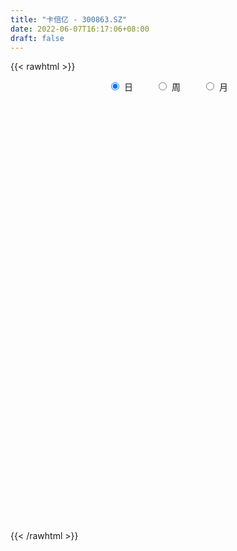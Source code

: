 ```yaml
---
title: "卡倍亿 - 300863.SZ"
date: 2022-06-07T16:17:06+08:00
draft: false
---
```

{{< rawhtml >}}
    <div style="text-align: center">
        <label style="padding: 1rem;"><input style="margin-right: .5rem" type="radio" name="period" value="D" checked onclick="period_change(this)">日</label>
        <label style="padding: 1rem;"><input style="margin-right: .5rem" type="radio" name="period" value="W" onclick="period_change(this)">周</label>
        <label style="padding: 1rem;"><input style="margin-right: .5rem" type="radio" name="period" value="M" onclick="period_change(this)">月</label>
    </div>
    <div id="chart" style="height: 700px;"></div> 
    <script type="text/javascript">
        const D_v = [101778.73,109438.07,69167.83,68357.36,63591.83,43270.62,42463.0,46045.58,45686.91,32364.09,30481.62,24825.67,30427.49,28360.6,38336.94,71417.33,88001.9,84897.68,99010.86,77544.4,91789.52,76906.75,60133.83,60596.16,45341.84,49498.45,44699.15,42766.28,60034.73,61262.8,76742.57,77886.88,71961.01,45978.32,38575.65,68605.45,74339.07,70486.79,55077.91,39503.21,41950.79,44294.73,36028.82,35200.41,54885.48,39533.45,43255.19,40415.69,39625.27,36173.58,23308.97,22719.07,27497.28,21650.72,21916.07,48955.58,28921.95,30529.77,26260.5,27238.93,49284.24,37594.83,29503.03,18331.61,18158.51,17305.67,19056.48,19789.42,17450.17,14154.18,14385.45,16938.87,17629.4,25881.17,17213.01,13416.78,16876.09,11641.77,23995.31,22083.13,18344.39,13007.52,20822.65,10718.23,13021.0,15005.93,16929.57,14459.1,47466.81,68128.47,39549.39,32438.72,25319.2,25623.21,15748.36,21621.37,19713.08,39145.32,26374.41,22894.55,29921.77,24884.53,17358.58,14374.56,13311.82,15453.05,10292.75,11772.05,12473.32,12649.48,15370.02,17944.87,19830.79,13723.0,10636.0,25698.63,19084.98,14522.8,13077.28,12689.34,13378.11,16965.55,12593.13,11358.65,16108.23,11154.16,12452.55,10040.69,14863.09,14122.72,25348.49,45801.56,25705.39,19587.62,14942.36,18174.88,16083.11,16381.35,24754.8,16807.46,12521.97,13305.19,13006.17,9141.99,15464.32,13799.11,22081.51,18943.03,14810.94,18156.2,25496.37,15557.87,11725.88,6801.57,27267.43,16172.7,10963.8,25578.18,17807.65,11868.2,9537.84,9372.23,9652.54,12060.98,7118.77,7471.71,6862.69,6231.21,8025.83,6503.32,8260.68,14825.33,10784.52,6560.0,11854.22,7277.0,10245.94,7678.0,4388.21,4621.0,14561.32,11023.94,7916.31,17731.33,12044.12,9330.02,9157.67,7608.63,7487.21,7299.94,6816.62,5336.41,7532.41,16898.01,23385.83,18480.82,8219.41,8622.95,6856.16,9593.88,8464.0,7844.26,12169.65,11331.61,7698.64,5388.57,5929.73,6354.86,4014.2,26307.98,14081.44,10973.52,8201.43,8719.12,7511.61,6567.0,7219.8,5677.05,4989.24,7212.36,5423.24,4781.21,6851.82,7308.21,6575.66,10797.0,7980.24,8837.69,12636.18,12960.69,27051.06,18377.42,11149.47,11090.05,8829.4,9943.65,9308.21,7748.0,7516.0,8758.31,7869.07,4940.74,5896.83,6013.0,13359.81,10086.75,22434.42,10976.31,8246.26,10239.48,10133.27,8166.75,10656.79,8438.36,22295.63,11346.51,9640.06,8083.17,6353.27,7118.98,4450.04,9803.15,8893.19,5366.52,6239.04,17064.97,10574.23,6811.73,12965.0,7092.0,14953.8,6644.08,13688.18,40088.39,23732.06,14882.21,13612.61,19037.76,15001.75,10446.92,12848.21,8957.75,23632.75,14574.23,31916.01,23800.73,30850.75,28054.01,15612.85,17634.02,23805.17,24873.88,22361.04,63621.49,94055.77,77159.17,63941.44,47521.9,35147.06,53366.17,32149.89,36986.12,34231.67,30165.91,27763.75,25521.72,28575.67,25907.91,18274.98,24630.83,30654.72,18160.96,21781.3,11688.45,13743.26,21864.27,17422.89,11836.36,13507.23,11676.0,10170.0,10800.44,9838.2,10817.13,66366.17,70260.25,37251.92,30200.87,22950.89,22840.5,17761.78,17697.88,17727.84,17105.56,27349.23,20708.23,14774.89,10438.39,8623.44,11165.44,13110.45,15462.3,8062.34,14072.62,6704.83,6339.09,7407.72,6126.14,9376.02,7950.24,4872.02,4714.68,4030.0,6592.0,7787.03,4653.0,5509.76,13825.69,10501.09,7984.02,6343.57,16190.02,12991.59,13309.62,27433.02,18086.44,28463.78,21325.9,14668.0,21238.84,16436.63,13017.78,10966.0,9477.2,11689.18,11030.53,11745.78,11728.9,11815.18,7697.12,8801.58,7854.68,6799.0,7085.78,6261.93,5563.01,7887.47,6958.69,18599.01,11561.08,8470.59,14785.49,12366.22,10775.19,5297.51,5264.0,9606.26,15071.21,36217.33,27814.98,17634.14,13370.39,15824.66,12596.59,12984.03,17270.19,11201.37,19005.64,14519.12,11442.7,8074.32,10669.13,29035.61,19784.86,28991.58,19679.15,22654.57,15551.2,15290.39,11108.21,16163.39,22373.41,13077.79,10416.37,13520.01,9430.2,9830.41,16053.31,23407.46,18462.91,15712.21]
const D_histogram = [0.0,-0.1818803419,-2.318522999,-3.9548769554,-6.1745917993,-7.4629247876,-7.9419025762,-8.1320346176,-8.228770301,-7.7530212221,-7.1299351585,-6.2024465275,-5.6081296022,-5.0687035687,-3.506355804,-1.2197782199,1.5919086386,4.8076167942,7.1340188581,8.1062090895,9.6905136495,8.8085433874,7.9423707243,6.2346343923,4.3625522878,3.2019009494,2.1124895894,1.1385311429,1.8004292532,3.7079489414,4.6667849424,5.7250670356,5.5958895738,4.7470854782,3.7215020878,4.6074688052,4.804960483,4.6957674771,4.5010528385,3.8385067124,2.342015048,1.5165712931,0.3512684159,-0.7268106683,-0.5771537464,-0.9140553517,-0.9930898405,-0.8141087395,-1.3718300187,-1.682471492,-2.3459011772,-2.645962143,-3.5229490069,-3.7962229935,-3.9961464025,-3.2019597405,-2.9588022841,-2.6624182767,-2.3868140126,-1.9124325713,-1.1616627922,-0.6170679402,-0.7049214497,-0.821123101,-0.899904759,-0.8577921012,-1.0024483601,-0.9256388863,-0.8995596745,-0.9148048714,-0.7501270324,-0.9110073207,-1.2647929789,-1.1794381554,-1.1652402328,-1.2077704237,-1.4665838427,-1.4904994732,-1.2348995462,-0.7936292386,-0.7806124538,-0.6845608938,-1.1047259989,-1.3427168806,-1.3361164948,-1.6093864084,-1.5735731035,-1.3384942665,0.3172790486,1.9629575859,2.4994175982,2.4236084543,2.1679838891,1.4098912676,0.9943343122,0.3062777188,-0.0162367128,0.4440138999,0.5567103454,0.5158657662,0.6056645552,0.4783371665,0.1681732967,-0.1041431351,-0.2999342872,-0.2613149943,-0.5105226105,-0.8442204883,-0.7806888508,-0.9132652981,-1.2848097218,-1.2597863099,-1.7447106981,-2.1746098406,-2.2164195638,-1.4276363902,-0.9381155071,-0.3999518769,-0.0902578904,0.0972210402,0.0697748953,0.1482138575,-0.0005241731,0.1654222998,0.3357358319,0.5016459321,0.431593589,0.4964926723,0.5450782986,0.1176097975,0.9506296853,1.350428422,1.3002177775,0.8463650754,0.6674540969,0.6272473291,0.6133907977,0.5585807038,0.8632459872,0.7658262135,0.6220507428,0.4157726359,0.4175866062,0.3388216895,0.3667088012,0.3966043355,0.5739827521,0.7017295022,0.7939010658,0.9554127472,0.978709844,0.7306826015,0.3788143349,0.2053571776,0.4491016441,0.3221457623,0.289127758,0.5260201871,0.5476894211,0.4320766938,0.3286679021,0.2146057008,0.1874247242,-0.0593572222,-0.1594837263,-0.3586355524,-0.5205288852,-0.5453734174,-0.6751405301,-0.6798111767,-0.5353564349,-0.3018706293,-0.3202475254,-0.2637738843,-0.1008414903,-0.0281893163,0.1149588778,0.1037117173,0.1115557261,0.0949623641,0.2455858864,0.3451432351,0.4149839797,0.5062642976,0.5814310453,0.5780530681,0.4936718795,0.4084045653,0.3318644513,0.1938509202,0.0974904275,0.0614225534,0.0731919641,0.2507308675,0.3053124713,-0.0028043789,-0.1634399367,-0.2872996239,-0.3350124467,-0.2711063631,-0.291219731,-0.3527040892,-0.5299039528,-0.4334542737,-0.468221151,-0.5083138258,-0.4891339058,-0.4818332807,-0.4557358173,-0.0518728275,0.1018443931,0.0764449711,0.1250071787,0.2311363611,0.2262200974,0.2688693182,0.1514973578,0.0857772105,-0.0489798947,-0.2166413192,-0.2367376924,-0.2195478128,-0.3325507535,-0.3322121721,-0.4381451729,-0.3316339135,-0.2403840866,-0.1310265809,0.1195398494,0.3028923459,0.7426919498,0.9917334266,0.9552861915,0.9508699637,0.8414263404,0.7363433856,0.6391003132,0.4234149797,0.3033780245,0.0261690486,-0.2099975758,-0.3437631139,-0.5433960726,-0.5345699693,-0.3439140958,-0.3816296964,-0.6776998652,-0.9316508147,-1.0339999227,-1.1159307154,-1.0257011078,-0.9129198644,-0.7075103563,-0.5157399036,-0.1722787859,0.018903371,0.1460563377,0.1858734597,0.1875845428,0.1770196141,0.1397653875,0.1671892803,0.1554759514,0.0894975392,0.1050806267,0.3104891747,0.3955720609,0.3386104218,0.360120037,0.4097202591,0.5646524276,0.6185662325,0.7395828666,1.1492611816,1.1771505505,1.1485827884,1.1983803019,1.0743355994,0.8153896618,0.5282785443,0.4549790567,0.3423612954,0.4048667751,0.4153070659,0.6181727456,0.7126233793,0.9948366895,0.8869166511,0.6485090306,0.5754593158,0.5875107023,0.6260421122,0.6253934468,1.552870149,2.4381124168,3.1881224245,3.1794606964,2.8550497527,2.4951182796,2.103130191,1.7553062657,1.6395730273,1.1470585476,0.5570989012,0.0129388038,-0.6105885427,-0.8483706494,-1.152255776,-1.2850109122,-1.28019539,-1.6983055215,-1.9938622997,-2.2570228605,-2.3099072378,-2.1916868893,-1.6936456442,-1.2618620774,-1.0547395284,-1.0230491365,-0.9315289398,-0.9966360689,-1.1708222057,-1.1775772854,-1.1586765594,0.0183764321,0.5028283473,0.5591765168,0.2957441406,-0.1320106279,-0.4071005247,-0.6190177539,-0.8254065557,-0.8171568011,-0.7629286638,-1.2744903003,-1.3189790703,-1.2702319223,-1.10909976,-1.0142720104,-0.8085849554,-0.503424187,-0.5751523129,-0.5946856734,-0.8733244164,-1.0520702014,-0.9968928258,-0.9954666016,-0.8430179344,-1.0072236937,-0.8969588231,-0.6388186476,-0.4672715126,-0.2838985058,-0.2718339113,-0.4245908898,-0.4872462869,-0.4009643501,-0.2472767228,-0.0301155317,0.1108533818,0.2710906378,0.468848684,0.6710305102,0.5792301758,0.9014402878,0.8917543312,1.148597386,1.2979521001,1.1636546109,1.1488803849,0.9065957867,0.3881188183,-0.0199901736,-0.1804918937,-0.17122944,-0.2834864377,-0.5330253765,-0.5862796722,-0.4377119616,-0.381311302,-0.2596840734,-0.1386960146,-0.122414055,-0.210624969,-0.2405249183,-0.3083422716,-0.3395081027,-0.2170203936,0.0641329034,0.2517987426,0.4247018151,0.5534311364,0.4026801451,0.0020545253,-0.1640484464,-0.3699961017,-0.3123095595,-0.0808454142,0.7874871323,1.0357391649,1.1097058934,0.9225229939,0.537246729,-0.0770245627,-0.4348590868,-0.5605222962,-0.8461447361,-0.5712049596,-0.244567862,-0.1605548603,-0.0616207658,0.0920356924,0.5212534401,0.7344622831,1.1012877311,1.0710449019,1.1554704806,1.0558198276,1.0331496452,0.9650273693,0.9789163966,0.7247136731,0.5234721291,0.2882007452,0.1626155951,0.113268752,0.003630725,0.047651885,0.2104562652,0.3838143287,0.3081267242]
const D_fast = [0.0,-0.2273504274,-2.9436238342,-5.5686970295,-9.3320598232,-12.4861240084,-14.950577441,-17.1737181368,-19.3276463955,-20.7901526222,-21.9495503482,-22.572673349,-23.3803888242,-24.1081386829,-23.4223798693,-21.4407468401,-18.231082822,-13.8134704679,-9.7035636894,-6.7048211856,-2.6978882132,-1.3777226285,-0.2583026105,-0.4073803444,-1.188824377,-1.5490004781,-2.1102894407,-2.7996151015,-1.6876096779,1.1468972457,3.2724294822,5.7619783344,7.0317732661,7.36974054,7.2745326715,9.3123665902,10.7110983888,11.7758472522,12.7063958232,13.0034763751,12.0924884728,11.6461875411,10.5687017679,9.3089200167,9.314288502,8.7488730588,8.4215661098,8.3970200259,7.496341242,6.7650818957,5.5151769162,4.5536254147,2.7959012991,1.5735715641,0.3746115545,0.3683082813,-0.1282348333,-0.4974553951,-0.8185546342,-0.8222813356,-0.3619272546,0.0284006124,-0.2356832595,-0.5571656861,-0.8609235339,-1.0332589014,-1.4285272503,-1.583127498,-1.7819382049,-2.0258846197,-2.0487385387,-2.4373706572,-3.1073545602,-3.3168592755,-3.5939714112,-3.9384442079,-4.5639035876,-4.9604440864,-5.013569046,-4.770706048,-4.9528423766,-5.0279310401,-5.7242776449,-6.2979477467,-6.6253764847,-7.3009930003,-7.6585729713,-7.758117701,-6.0230246237,-3.8866066899,-2.7252922781,-2.1951993084,-1.9088279013,-2.314447706,-2.4814210833,-3.092908247,-3.4194818567,-2.8482277691,-2.5963537373,-2.5082318749,-2.2670169471,-2.2747600442,-2.5428805898,-2.8412328054,-3.1120075293,-3.138716985,-3.5155552539,-4.0603082537,-4.1919488289,-4.5528416007,-5.2455884549,-5.5355116204,-6.4566136832,-7.4301652858,-8.0260799,-7.594205824,-7.3392138177,-6.9010381567,-6.6139086428,-6.4021244521,-6.4121268731,-6.2966344466,-6.4455035204,-6.2382014726,-5.9839539825,-5.6926323993,-5.6547863452,-5.4657640937,-5.2809088928,-5.6789749446,-4.6082976354,-3.8708917933,-3.5960479934,-3.8383094266,-3.8503568809,-3.7337518164,-3.5942606484,-3.5094255663,-2.9889487862,-2.8949120065,-2.8831747915,-2.9855097394,-2.8792991175,-2.8733586119,-2.7537942999,-2.6247476817,-2.303873577,-2.0006944514,-1.7100476213,-1.3096827531,-1.0417081953,-1.1070647875,-1.3642294703,-1.4863473333,-1.1303274557,-1.1767468969,-1.1374829617,-0.7690854858,-0.6104938966,-0.6180874504,-0.6393292666,-0.6997400427,-0.6800648383,-0.9416860902,-1.0816835259,-1.3704942401,-1.6625197941,-1.8237076807,-2.1222599259,-2.2968833668,-2.2862677336,-2.1282495853,-2.2266883628,-2.2361581928,-2.0984361714,-2.0328313265,-1.8609434129,-1.846262644,-1.8105297038,-1.8033824748,-1.5913624808,-1.4055193234,-1.2319325838,-1.0140861915,-0.7935616825,-0.6524263927,-0.6133896114,-0.5965557842,-0.5901297854,-0.6796805865,-0.7516684724,-0.7723807081,-0.7423133063,-0.5020916861,-0.3711819644,-0.6799999093,-0.8814954513,-1.0771800445,-1.2086459789,-1.2125164861,-1.3054347868,-1.4550951673,-1.764771019,-1.7766849084,-1.9285070734,-2.0956782047,-2.1987817611,-2.3119394562,-2.3997759471,-2.0088811642,-1.8297028453,-1.8359910245,-1.7561770222,-1.5922637495,-1.5406249889,-1.4307584386,-1.5102560595,-1.5545319042,-1.7015339831,-1.9233557374,-2.0026365336,-2.0403336072,-2.2364742363,-2.319188698,-2.534657992,-2.511055211,-2.4799014058,-2.4033005452,-2.1228491526,-1.8637735697,-1.2383009783,-0.7413261448,-0.5389518321,-0.305650569,-0.2047376071,-0.1257347155,-0.0632027097,-0.1730342982,-0.2172267473,-0.487893461,-0.7765594793,-0.9962657959,-1.3317477728,-1.4565641618,-1.3518868123,-1.4850098369,-1.950504972,-2.4373686252,-2.7982177139,-3.1591311855,-3.3253268549,-3.4407755775,-3.4122436585,-3.3494081817,-3.0490167604,-2.8531087608,-2.6894417096,-2.6031562227,-2.554549004,-2.5208590291,-2.5231719089,-2.453950696,-2.426795037,-2.4703990645,-2.4285458202,-2.1455149785,-1.9615390772,-1.9338481108,-1.8223084864,-1.6702781995,-1.3741829241,-1.165627561,-0.8597152104,-0.1627215999,0.1594554066,0.4180333415,0.7674259306,0.9119651279,0.8568666058,0.7018251243,0.7422704009,0.7152429635,0.8789651369,0.9932321943,1.3506410604,1.6232475388,2.1541700215,2.2679791458,2.1916987829,2.262513897,2.4214429591,2.6164848972,2.7721845934,4.0878788329,5.5826492048,7.1296898187,7.9158932646,8.3052447592,8.5690928559,8.7028873151,8.7938899562,9.0880499747,8.8823001319,8.4316152108,7.8906898144,7.1145153321,6.664640563,6.0726914925,5.6186836282,5.3034503029,4.460763791,3.6667414379,2.839325162,2.2089639753,1.7792626014,1.8538924355,1.9702104829,1.9136481498,1.6895762576,1.5482142194,1.233948073,0.7670563848,0.4659069837,0.19513857,1.3767856695,1.9869446714,2.1830869702,1.9935906291,1.5328332036,1.1559681757,0.789296508,0.3765560673,0.1805166216,0.0440125929,-0.7861716186,-1.1604051562,-1.4292159887,-1.5453587665,-1.7040990195,-1.7005582033,-1.5212534817,-1.7367696858,-1.9049744647,-2.4019443118,-2.8437076471,-3.037753478,-3.2851939041,-3.3434997206,-3.7595114033,-3.8734862385,-3.7750507248,-3.720321468,-3.6079230876,-3.663816971,-3.9227216719,-4.1071886408,-4.1211477915,-4.0292793449,-3.8196470367,-3.6509647777,-3.4229548622,-3.1079846451,-2.7380451913,-2.6850379818,-2.1374677978,-1.9242151717,-1.3802227703,-0.9063800312,-0.7497638676,-0.4773179974,-0.492953649,-0.9144009128,-1.3275074481,-1.5331321416,-1.566677048,-1.749805655,-2.1326009379,-2.3324251518,-2.2932854315,-2.3322125974,-2.2755063872,-2.189192332,-2.2035138862,-2.3443810424,-2.4344122213,-2.5793151425,-2.6953579993,-2.6271253885,-2.3299388657,-2.0793233408,-1.8002448146,-1.5331577092,-1.5832386642,-1.9833506527,-2.190465736,-2.4889124167,-2.5093032645,-2.2980504726,-1.2328461431,-0.7256593193,-0.3742661174,-0.3308182685,-0.581782851,-1.2153102835,-1.6818595792,-1.9476533627,-2.4448119866,-2.31267345,-2.0471783179,-2.0033040313,-1.9197751283,-1.743109747,-1.1835786392,-0.7867542255,-0.1446068447,0.0929115516,0.4662047504,0.6305090543,0.8661262833,1.0392608497,1.2978789761,1.2248546709,1.1544811591,0.9912599615,0.9063287103,0.8852990552,0.7765687094,0.8325028406,1.0479212872,1.3172329329,1.3185770093]
const D_slow = [0.0,-0.0454700855,-0.6251008352,-1.6138200741,-3.1574680239,-5.0231992208,-7.0086748649,-9.0416835192,-11.0988760945,-13.0371314,-14.8196151897,-16.3702268215,-17.7722592221,-19.0394351143,-19.9160240653,-20.2209686202,-19.8229914606,-18.621087262,-16.8375825475,-14.8110302751,-12.3884018627,-10.1862660159,-8.2006733348,-6.6420147367,-5.5513766648,-4.7509014274,-4.2227790301,-3.9381462444,-3.4880389311,-2.5610516957,-1.3943554601,0.0369112988,1.4358836922,2.6226550618,3.5530305837,4.704897785,5.9061379058,7.0800797751,8.2053429847,9.1649696628,9.7504734248,10.1296162481,10.217433352,10.035730685,9.8914422484,9.6629284104,9.4146559503,9.2111287654,8.8681712608,8.4475533878,7.8610780934,7.1995875577,6.318850306,5.3697945576,4.370757957,3.5702680218,2.8305674508,2.1649628816,1.5682593785,1.0901512357,0.7997355376,0.6454685526,0.4692381902,0.2639574149,0.0389812252,-0.1754668002,-0.4260788902,-0.6574886117,-0.8823785304,-1.1110797482,-1.2986115063,-1.5263633365,-1.8425615812,-2.1374211201,-2.4287311783,-2.7306737842,-3.0973197449,-3.4699446132,-3.7786694997,-3.9770768094,-4.1722299228,-4.3433701463,-4.619551646,-4.9552308662,-5.2892599899,-5.691606592,-6.0849998678,-6.4196234345,-6.3403036723,-5.8495642758,-5.2247098763,-4.6188077627,-4.0768117904,-3.7243389735,-3.4757553955,-3.3991859658,-3.403245144,-3.292241669,-3.1530640827,-3.0240976411,-2.8726815023,-2.7530972107,-2.7110538865,-2.7370896703,-2.8120732421,-2.8774019907,-3.0050326433,-3.2160877654,-3.4112599781,-3.6395763026,-3.9607787331,-4.2757253106,-4.7119029851,-5.2555554452,-5.8096603362,-6.1665694338,-6.4010983105,-6.5010862798,-6.5236507524,-6.4993454923,-6.4819017685,-6.4448483041,-6.4449793474,-6.4036237724,-6.3196898144,-6.1942783314,-6.0863799342,-5.9622567661,-5.8259871914,-5.7965847421,-5.5589273207,-5.2213202152,-4.8962657709,-4.684674502,-4.5178109778,-4.3609991455,-4.2076514461,-4.0680062701,-3.8521947733,-3.66073822,-3.5052255343,-3.4012823753,-3.2968857237,-3.2121803014,-3.1205031011,-3.0213520172,-2.8778563292,-2.7024239536,-2.5039486871,-2.2650955003,-2.0204180393,-1.837747389,-1.7430438052,-1.6917045108,-1.5794290998,-1.4988926592,-1.4266107197,-1.295105673,-1.1581833177,-1.0501641442,-0.9679971687,-0.9143457435,-0.8674895625,-0.882328868,-0.9221997996,-1.0118586877,-1.141990909,-1.2783342633,-1.4471193958,-1.61707219,-1.7509112987,-1.8263789561,-1.9064408374,-1.9723843085,-1.9975946811,-2.0046420101,-1.9759022907,-1.9499743614,-1.9220854298,-1.8983448388,-1.8369483672,-1.7506625585,-1.6469165635,-1.5203504891,-1.3749927278,-1.2304794608,-1.1070614909,-1.0049603496,-0.9219942367,-0.8735315067,-0.8491588998,-0.8338032615,-0.8155052704,-0.7528225536,-0.6764944357,-0.6771955304,-0.7180555146,-0.7898804206,-0.8736335323,-0.941410123,-1.0142150558,-1.1023910781,-1.2348670663,-1.3432306347,-1.4602859224,-1.5873643789,-1.7096478553,-1.8301061755,-1.9440401298,-1.9570083367,-1.9315472384,-1.9124359956,-1.881184201,-1.8234001107,-1.7668450863,-1.6996277568,-1.6617534173,-1.6403091147,-1.6525540884,-1.7067144182,-1.7658988413,-1.8207857945,-1.9039234828,-1.9869765259,-2.0965128191,-2.1794212975,-2.2395173191,-2.2722739643,-2.242389002,-2.1666659155,-1.9809929281,-1.7330595714,-1.4942380235,-1.2565205326,-1.0461639475,-0.8620781011,-0.7023030228,-0.5964492779,-0.5206047718,-0.5140625096,-0.5665619036,-0.652502682,-0.7883517002,-0.9219941925,-1.0079727165,-1.1033801406,-1.2728051069,-1.5057178105,-1.7642177912,-2.0432004701,-2.299625747,-2.5278557131,-2.7047333022,-2.8336682781,-2.8767379746,-2.8720121318,-2.8354980474,-2.7890296824,-2.7421335468,-2.6978786432,-2.6629372964,-2.6211399763,-2.5822709884,-2.5598966036,-2.533626447,-2.4560041533,-2.3571111381,-2.2724585326,-2.1824285234,-2.0799984586,-1.9388353517,-1.7841937936,-1.5992980769,-1.3119827815,-1.0176951439,-0.7305494468,-0.4309543713,-0.1623704715,0.041476944,0.17354658,0.2872913442,0.3728816681,0.4740983618,0.5779251283,0.7324683147,0.9106241595,1.1593333319,1.3810624947,1.5431897523,1.6870545813,1.8339322569,1.9904427849,2.1467911466,2.5350086839,3.1445367881,3.9415673942,4.7364325683,5.4501950065,6.0739745763,6.5997571241,7.0385836905,7.4484769474,7.7352415843,7.8745163096,7.8777510105,7.7251038748,7.5130112125,7.2249472685,6.9036945404,6.5836456929,6.1590693125,5.6606037376,5.0963480225,4.5188712131,3.9709494907,3.5475380797,3.2320725603,2.9683876782,2.7126253941,2.4797431592,2.2305841419,1.9378785905,1.6434842692,1.3538151293,1.3584092373,1.4841163242,1.6239104534,1.6978464885,1.6648438315,1.5630687004,1.4083142619,1.201962623,0.9976734227,0.8069412567,0.4883186817,0.1585739141,-0.1589840665,-0.4362590065,-0.6898270091,-0.8919732479,-1.0178292947,-1.1616173729,-1.3102887913,-1.5286198954,-1.7916374457,-2.0408606522,-2.2897273026,-2.5004817862,-2.7522877096,-2.9765274154,-3.1362320773,-3.2530499554,-3.3240245818,-3.3919830597,-3.4981307821,-3.6199423539,-3.7201834414,-3.7820026221,-3.789531505,-3.7618181595,-3.6940455001,-3.5768333291,-3.4090757015,-3.2642681576,-3.0389080856,-2.8159695028,-2.5288201563,-2.2043321313,-1.9134184786,-1.6261983823,-1.3995494357,-1.3025197311,-1.3075172745,-1.3526402479,-1.3954476079,-1.4663192173,-1.5995755615,-1.7461454795,-1.8555734699,-1.9509012954,-2.0158223138,-2.0504963174,-2.0810998312,-2.1337560734,-2.193887303,-2.2709728709,-2.3558498966,-2.410104995,-2.3940717691,-2.3311220835,-2.2249466297,-2.0865888456,-1.9859188093,-1.985405178,-2.0264172896,-2.118916315,-2.1969937049,-2.2172050584,-2.0203332754,-1.7613984842,-1.4839720108,-1.2533412624,-1.1190295801,-1.1382857208,-1.2470004925,-1.3871310665,-1.5986672505,-1.7414684904,-1.8026104559,-1.842749171,-1.8581543624,-1.8351454394,-1.7048320793,-1.5212165085,-1.2458945758,-0.9781333503,-0.6892657301,-0.4253107732,-0.1670233619,0.0742334804,0.3189625795,0.5001409978,0.6310090301,0.7030592164,0.7437131151,0.7720303031,0.7729379844,0.7848509556,0.8374650219,0.9334186041,1.0104502852]
const D_data = [['2020-08-24', 99.0, 158.45, 95.06, 159.18],['2020-08-25', 118.0, 155.6, 116.0, 179.5],['2020-08-26', 142.0, 123.75, 123.0, 149.6],['2020-08-27', 135.0, 117.1, 112.21, 141.5],['2020-08-28', 107.08, 94.91, 94.89, 112.23],['2020-08-31', 91.6, 91.0, 88.2, 94.57],['2020-09-01', 91.0, 89.3, 88.3, 94.95],['2020-09-02', 86.15, 83.5, 81.66, 87.85],['2020-09-03', 83.0, 75.88, 75.73, 83.0],['2020-09-04', 73.0, 75.94, 72.1, 78.49],['2020-09-07', 74.33, 72.8, 72.4, 76.99],['2020-09-08', 73.72, 73.24, 72.74, 75.55],['2020-09-09', 70.35, 66.01, 66.0, 71.99],['2020-09-10', 67.67, 61.48, 60.0, 68.3],['2020-09-11', 60.0, 73.78, 60.0, 73.78],['2020-09-14', 79.0, 88.54, 78.0, 88.54],['2020-09-15', 94.0, 106.25, 89.6, 106.25],['2020-09-16', 106.25, 127.5, 100.01, 127.5],['2020-09-17', 132.0, 133.66, 123.5, 149.99],['2020-09-18', 136.3, 129.5, 123.77, 139.84],['2020-09-21', 121.96, 149.32, 121.0, 155.4],['2020-09-22', 130.0, 126.13, 123.78, 148.88],['2020-09-23', 123.13, 127.0, 123.13, 136.0],['2020-09-24', 119.15, 114.1, 110.0, 128.0],['2020-09-25', 112.1, 105.71, 105.03, 116.6],['2020-09-28', 106.01, 108.7, 102.51, 115.0],['2020-09-29', 109.56, 104.98, 104.01, 115.15],['2020-09-30', 102.22, 101.55, 98.76, 104.39],['2020-10-09', 103.6, 121.86, 102.0, 121.86],['2020-10-12', 130.0, 146.23, 125.38, 146.23],['2020-10-13', 153.0, 145.2, 140.0, 161.2],['2020-10-14', 142.02, 156.0, 139.2, 166.02],['2020-10-15', 152.0, 148.29, 146.0, 174.78],['2020-10-16', 141.1, 141.06, 139.01, 147.69],['2020-10-19', 140.01, 137.6, 135.6, 146.46],['2020-10-20', 136.11, 165.12, 136.1, 165.12],['2020-10-21', 174.98, 163.97, 153.0, 174.98],['2020-10-22', 158.01, 165.11, 158.01, 180.5],['2020-10-23', 161.61, 168.0, 156.86, 176.09],['2020-10-26', 169.0, 164.4, 157.6, 169.55],['2020-10-27', 160.0, 151.92, 148.6, 162.1],['2020-10-28', 149.08, 157.0, 148.5, 161.17],['2020-10-29', 148.0, 149.54, 146.0, 154.98],['2020-10-30', 151.0, 145.84, 143.0, 154.6],['2020-11-02', 146.28, 159.61, 146.28, 168.1],['2020-11-03', 160.35, 153.8, 150.0, 160.35],['2020-11-04', 154.98, 156.5, 150.15, 164.5],['2020-11-05', 156.51, 160.61, 155.0, 166.48],['2020-11-06', 158.16, 150.76, 150.0, 165.0],['2020-11-09', 150.69, 151.51, 143.0, 152.2],['2020-11-10', 148.08, 143.99, 143.22, 149.86],['2020-11-11', 144.5, 145.0, 143.5, 149.5],['2020-11-12', 143.63, 133.06, 131.0, 146.4],['2020-11-13', 135.5, 135.4, 133.32, 139.65],['2020-11-16', 132.98, 132.6, 127.21, 134.59],['2020-11-17', 132.61, 144.35, 131.08, 152.5],['2020-11-18', 140.38, 138.24, 136.81, 142.88],['2020-11-19', 139.0, 138.47, 136.68, 146.88],['2020-11-20', 137.0, 138.0, 131.12, 142.56],['2020-11-23', 136.5, 140.99, 132.52, 142.0],['2020-11-24', 144.5, 146.68, 144.0, 159.8],['2020-11-25', 140.3, 147.0, 140.18, 153.0],['2020-11-26', 145.0, 139.86, 137.77, 145.0],['2020-11-27', 138.0, 138.39, 136.1, 142.53],['2020-11-30', 139.77, 137.66, 134.64, 140.68],['2020-12-01', 134.9, 138.36, 134.76, 139.11],['2020-12-02', 138.9, 134.95, 133.9, 138.9],['2020-12-03', 135.11, 136.69, 131.53, 136.69],['2020-12-04', 135.15, 135.49, 135.15, 139.56],['2020-12-07', 134.77, 134.13, 131.97, 136.66],['2020-12-08', 135.13, 135.95, 134.11, 137.49],['2020-12-09', 135.0, 131.01, 131.0, 136.7],['2020-12-10', 129.0, 126.08, 123.0, 129.5],['2020-12-11', 126.0, 129.59, 125.5, 135.5],['2020-12-14', 129.61, 127.7, 123.68, 131.98],['2020-12-15', 126.21, 125.59, 124.18, 129.33],['2020-12-16', 125.49, 120.57, 120.0, 125.49],['2020-12-17', 119.43, 121.09, 118.62, 123.68],['2020-12-18', 120.2, 123.61, 120.17, 132.23],['2020-12-21', 121.9, 126.46, 121.0, 129.0],['2020-12-22', 124.18, 121.11, 121.02, 126.6],['2020-12-23', 122.3, 121.25, 120.36, 125.0],['2020-12-24', 121.21, 112.54, 111.8, 121.21],['2020-12-25', 112.56, 111.37, 111.0, 115.0],['2020-12-28', 111.39, 112.0, 107.5, 113.18],['2020-12-29', 111.49, 105.8, 105.5, 113.31],['2020-12-30', 105.8, 106.91, 103.67, 110.99],['2020-12-31', 106.35, 108.08, 106.22, 110.6],['2021-01-04', 111.01, 129.7, 111.0, 129.7],['2021-01-05', 134.24, 138.58, 130.0, 148.93],['2021-01-06', 138.0, 131.6, 129.88, 141.0],['2021-01-07', 131.6, 126.45, 125.6, 136.88],['2021-01-08', 129.0, 124.52, 121.86, 132.45],['2021-01-11', 126.0, 116.35, 114.87, 127.0],['2021-01-12', 116.02, 117.91, 115.51, 119.84],['2021-01-13', 119.0, 111.53, 109.08, 119.95],['2021-01-14', 108.69, 113.0, 106.81, 116.3],['2021-01-15', 113.0, 122.88, 110.01, 128.98],['2021-01-18', 119.04, 120.02, 117.5, 122.5],['2021-01-19', 119.32, 118.28, 116.08, 123.61],['2021-01-20', 117.0, 120.08, 116.0, 128.7],['2021-01-21', 116.8, 117.29, 114.35, 121.5],['2021-01-22', 116.01, 113.68, 112.01, 117.1],['2021-01-25', 113.0, 112.21, 110.64, 115.47],['2021-01-26', 111.5, 111.34, 110.05, 115.0],['2021-01-27', 110.09, 113.22, 107.0, 115.0],['2021-01-28', 112.92, 108.31, 108.01, 113.96],['2021-01-29', 110.0, 104.68, 101.68, 110.4],['2021-02-01', 104.19, 107.8, 102.63, 108.4],['2021-02-02', 107.01, 103.97, 103.71, 108.01],['2021-02-03', 104.0, 98.18, 98.09, 104.5],['2021-02-04', 96.8, 100.6, 96.8, 103.28],['2021-02-05', 98.8, 91.11, 90.0, 100.42],['2021-02-08', 91.0, 87.03, 86.03, 92.0],['2021-02-09', 87.99, 88.06, 86.56, 89.39],['2021-02-10', 88.21, 98.18, 88.21, 103.99],['2021-02-18', 96.43, 96.05, 95.3, 101.24],['2021-02-19', 97.0, 97.99, 94.0, 98.0],['2021-02-22', 96.51, 96.3, 95.61, 99.38],['2021-02-23', 95.0, 95.19, 90.3, 95.6],['2021-02-24', 92.72, 92.07, 90.5, 93.55],['2021-02-25', 91.83, 92.7, 91.83, 97.68],['2021-02-26', 88.16, 88.8, 87.28, 91.0],['2021-03-01', 88.94, 91.94, 88.94, 93.49],['2021-03-02', 94.8, 92.2, 91.5, 96.92],['2021-03-03', 91.12, 92.5, 89.45, 94.0],['2021-03-04', 92.51, 89.3, 87.91, 93.87],['2021-03-05', 86.59, 90.49, 86.59, 91.52],['2021-03-08', 92.58, 90.17, 89.81, 94.04],['2021-03-09', 89.95, 82.61, 80.0, 89.95],['2021-03-10', 89.17, 99.13, 89.17, 99.13],['2021-03-11', 100.0, 97.2, 94.4, 106.66],['2021-03-12', 96.43, 92.85, 92.8, 98.4],['2021-03-15', 90.8, 86.6, 85.62, 90.8],['2021-03-16', 87.58, 88.28, 85.02, 88.7],['2021-03-17', 87.18, 89.31, 85.5, 91.98],['2021-03-18', 90.68, 89.38, 87.28, 90.74],['2021-03-19', 88.0, 88.56, 87.08, 91.91],['2021-03-22', 89.6, 93.75, 88.44, 95.78],['2021-03-23', 93.22, 89.39, 89.1, 94.0],['2021-03-24', 88.68, 88.2, 88.2, 92.0],['2021-03-25', 87.72, 86.39, 85.07, 88.66],['2021-03-26', 86.54, 88.3, 86.18, 89.48],['2021-03-29', 88.99, 86.92, 86.59, 89.0],['2021-03-30', 85.81, 87.95, 84.02, 90.0],['2021-03-31', 87.02, 88.0, 87.02, 91.87],['2021-04-01', 89.49, 90.38, 89.01, 93.98],['2021-04-02', 90.1, 90.7, 87.1, 91.99],['2021-04-06', 91.0, 91.08, 90.0, 93.2],['2021-04-07', 91.11, 93.0, 89.13, 93.0],['2021-04-08', 92.25, 92.24, 92.0, 98.7],['2021-04-09', 90.5, 88.64, 88.31, 92.96],['2021-04-12', 88.0, 85.9, 85.08, 88.4],['2021-04-13', 85.65, 86.7, 85.6, 86.99],['2021-04-14', 90.0, 92.15, 89.01, 96.8],['2021-04-15', 89.01, 87.91, 87.5, 90.0],['2021-04-16', 87.01, 88.69, 87.01, 89.9],['2021-04-19', 89.8, 92.76, 89.6, 94.0],['2021-04-20', 92.01, 91.02, 90.84, 93.59],['2021-04-21', 91.05, 89.28, 88.73, 91.5],['2021-04-22', 90.0, 89.0, 88.6, 90.83],['2021-04-23', 89.01, 88.36, 87.56, 90.17],['2021-04-26', 88.38, 89.1, 87.67, 89.38],['2021-04-27', 88.5, 85.53, 84.8, 88.86],['2021-04-28', 85.5, 86.21, 83.46, 86.5],['2021-04-29', 85.54, 83.81, 83.55, 86.3],['2021-04-30', 84.26, 82.79, 82.0, 84.8],['2021-05-06', 82.89, 83.4, 81.82, 83.78],['2021-05-07', 83.2, 80.98, 80.5, 83.2],['2021-05-10', 80.99, 81.42, 80.08, 82.5],['2021-05-11', 81.24, 82.94, 80.07, 82.94],['2021-05-12', 82.94, 84.49, 82.66, 86.88],['2021-05-13', 82.83, 81.4, 81.01, 83.33],['2021-05-14', 81.41, 81.93, 81.11, 82.42],['2021-05-17', 81.8, 83.43, 80.72, 84.86],['2021-05-18', 82.44, 82.6, 81.81, 83.78],['2021-05-19', 82.59, 83.82, 82.0, 84.5],['2021-05-20', 83.0, 82.05, 81.81, 84.0],['2021-05-21', 83.01, 82.09, 81.91, 83.04],['2021-05-24', 80.95, 81.57, 80.16, 82.34],['2021-05-25', 82.2, 83.9, 81.63, 86.5],['2021-05-26', 82.91, 83.92, 82.76, 85.0],['2021-05-27', 85.0, 84.07, 83.5, 85.04],['2021-05-28', 83.6, 84.92, 83.52, 87.71],['2021-05-31', 84.24, 85.4, 82.5, 85.47],['2021-06-01', 85.37, 84.89, 84.51, 86.5],['2021-06-02', 85.35, 83.9, 83.81, 86.49],['2021-06-03', 83.12, 83.64, 82.89, 85.06],['2021-06-04', 83.64, 83.47, 82.66, 85.35],['2021-06-07', 82.5, 82.2, 82.0, 83.88],['2021-06-08', 82.24, 82.08, 81.75, 83.77],['2021-06-09', 82.12, 82.42, 81.7, 82.85],['2021-06-10', 82.13, 82.89, 81.98, 83.59],['2021-06-11', 83.11, 85.5, 82.8, 85.55],['2021-06-15', 86.05, 84.71, 84.66, 92.0],['2021-06-16', 81.87, 79.5, 78.39, 82.42],['2021-06-17', 78.0, 79.91, 78.0, 80.8],['2021-06-18', 80.0, 79.31, 78.44, 80.6],['2021-06-21', 79.0, 79.43, 78.52, 79.98],['2021-06-22', 79.9, 80.5, 79.67, 80.87],['2021-06-23', 81.86, 79.2, 79.09, 81.86],['2021-06-24', 79.2, 78.05, 78.02, 79.79],['2021-06-25', 76.31, 75.43, 74.75, 77.6],['2021-06-28', 75.42, 78.07, 75.0, 79.33],['2021-06-29', 78.07, 76.03, 76.0, 78.48],['2021-06-30', 76.5, 75.15, 75.06, 76.55],['2021-07-01', 75.58, 75.2, 74.7, 76.46],['2021-07-02', 75.01, 74.48, 73.44, 75.88],['2021-07-05', 74.33, 74.16, 73.58, 74.98],['2021-07-06', 75.03, 79.58, 75.03, 81.9],['2021-07-07', 77.74, 77.7, 76.4, 78.23],['2021-07-08', 77.99, 75.6, 75.4, 78.49],['2021-07-09', 76.01, 76.4, 74.69, 77.65],['2021-07-12', 76.54, 77.42, 75.66, 78.89],['2021-07-13', 76.51, 76.23, 75.88, 78.01],['2021-07-14', 77.0, 76.88, 76.2, 78.0],['2021-07-15', 76.88, 74.6, 74.3, 77.68],['2021-07-16', 74.57, 74.61, 73.7, 76.0],['2021-07-19', 75.17, 72.98, 72.98, 75.17],['2021-07-20', 72.97, 71.4, 70.54, 72.97],['2021-07-21', 71.46, 72.31, 71.07, 72.96],['2021-07-22', 72.36, 72.33, 71.72, 73.25],['2021-07-23', 72.8, 69.95, 69.9, 72.92],['2021-07-26', 69.88, 70.52, 68.19, 72.3],['2021-07-27', 70.8, 68.3, 68.2, 71.0],['2021-07-28', 69.21, 70.35, 65.2, 71.9],['2021-07-29', 70.85, 70.15, 69.16, 71.15],['2021-07-30', 69.53, 70.45, 68.92, 71.99],['2021-08-02', 70.9, 72.87, 70.1, 73.95],['2021-08-03', 72.9, 73.06, 72.49, 77.18],['2021-08-04', 72.34, 78.09, 71.32, 79.99],['2021-08-05', 76.0, 78.0, 74.34, 78.15],['2021-08-06', 77.46, 75.55, 75.0, 79.9],['2021-08-09', 75.57, 76.41, 73.0, 77.76],['2021-08-10', 75.68, 75.34, 75.03, 77.7],['2021-08-11', 75.34, 75.31, 73.68, 76.56],['2021-08-12', 74.87, 75.3, 74.25, 76.97],['2021-08-13', 75.44, 73.3, 73.11, 75.49],['2021-08-16', 73.37, 73.8, 71.81, 74.5],['2021-08-17', 73.63, 70.81, 70.7, 75.65],['2021-08-18', 70.2, 69.78, 69.02, 71.2],['2021-08-19', 69.3, 69.75, 69.12, 71.45],['2021-08-20', 69.06, 67.56, 67.23, 70.55],['2021-08-23', 68.0, 69.1, 68.0, 69.69],['2021-08-24', 69.0, 71.43, 68.48, 74.17],['2021-08-25', 70.0, 68.54, 68.5, 70.8],['2021-08-26', 64.9, 63.8, 60.38, 64.9],['2021-08-27', 63.01, 61.99, 61.85, 63.76],['2021-08-30', 61.48, 61.9, 61.22, 62.98],['2021-08-31', 61.71, 60.52, 59.76, 61.88],['2021-09-01', 60.07, 61.53, 59.77, 61.58],['2021-09-02', 61.53, 61.24, 60.66, 61.94],['2021-09-03', 61.37, 62.24, 60.6, 62.6],['2021-09-06', 62.24, 62.26, 61.32, 62.95],['2021-09-07', 62.25, 64.93, 62.01, 67.45],['2021-09-08', 63.41, 64.0, 63.4, 64.79],['2021-09-09', 63.7, 63.72, 63.52, 65.88],['2021-09-10', 63.01, 62.81, 62.61, 64.44],['2021-09-13', 62.8, 62.2, 61.6, 62.8],['2021-09-14', 62.24, 61.78, 61.52, 63.5],['2021-09-15', 61.9, 61.06, 60.49, 61.9],['2021-09-16', 61.25, 61.59, 60.99, 63.96],['2021-09-17', 59.29, 60.9, 59.29, 61.05],['2021-09-22', 60.49, 59.74, 59.66, 60.66],['2021-09-23', 60.01, 60.34, 60.01, 61.52],['2021-09-24', 61.61, 63.13, 59.83, 64.78],['2021-09-27', 62.9, 62.35, 61.6, 64.5],['2021-09-28', 62.0, 60.61, 60.49, 62.1],['2021-09-29', 60.0, 61.46, 59.8, 63.5],['2021-09-30', 61.06, 62.01, 61.06, 62.97],['2021-10-08', 62.68, 63.99, 62.68, 66.11],['2021-10-11', 63.99, 63.5, 63.01, 64.92],['2021-10-12', 63.04, 65.12, 63.04, 66.37],['2021-10-13', 64.81, 70.73, 64.08, 78.13],['2021-10-14', 70.5, 67.9, 67.8, 71.44],['2021-10-15', 67.56, 68.0, 67.1, 69.5],['2021-10-18', 68.8, 69.9, 68.0, 70.57],['2021-10-19', 71.71, 68.39, 68.19, 74.49],['2021-10-20', 67.31, 66.41, 65.69, 68.5],['2021-10-21', 66.26, 65.13, 64.62, 67.0],['2021-10-22', 65.21, 67.26, 65.01, 67.87],['2021-10-25', 67.96, 66.63, 66.0, 68.07],['2021-10-26', 69.99, 69.05, 68.44, 73.0],['2021-10-27', 66.77, 69.0, 65.55, 69.01],['2021-10-28', 70.18, 72.5, 69.23, 76.23],['2021-10-29', 72.51, 72.6, 71.8, 75.94],['2021-11-01', 72.1, 76.81, 71.0, 77.87],['2021-11-02', 78.5, 73.33, 72.51, 78.5],['2021-11-03', 72.49, 71.58, 70.4, 72.49],['2021-11-04', 71.88, 73.53, 71.6, 74.59],['2021-11-05', 72.59, 75.15, 71.36, 75.81],['2021-11-08', 75.15, 76.38, 73.6, 77.5],['2021-11-09', 75.5, 76.79, 75.2, 78.4],['2021-11-10', 77.0, 92.15, 77.0, 92.15],['2021-11-11', 99.47, 98.55, 96.61, 110.58],['2021-11-12', 94.86, 104.06, 93.62, 109.5],['2021-11-15', 102.23, 99.74, 98.75, 111.0],['2021-11-16', 97.39, 98.03, 95.0, 101.93],['2021-11-17', 96.0, 98.7, 94.71, 99.86],['2021-11-18', 97.5, 99.01, 97.5, 108.0],['2021-11-19', 99.01, 100.08, 96.0, 102.0],['2021-11-22', 99.56, 104.13, 97.1, 105.0],['2021-11-23', 100.92, 99.96, 99.2, 103.56],['2021-11-24', 99.0, 97.6, 95.8, 100.72],['2021-11-25', 95.74, 96.45, 93.88, 97.62],['2021-11-26', 94.9, 93.16, 92.3, 96.45],['2021-11-29', 91.8, 96.16, 91.0, 97.62],['2021-11-30', 99.0, 94.11, 93.63, 99.0],['2021-12-01', 94.12, 95.1, 94.11, 98.34],['2021-12-02', 95.01, 96.41, 93.36, 98.4],['2021-12-03', 93.94, 89.7, 88.36, 94.0],['2021-12-06', 87.5, 88.66, 87.5, 91.66],['2021-12-07', 90.64, 86.61, 84.99, 90.64],['2021-12-08', 86.2, 87.24, 86.2, 88.65],['2021-12-09', 87.96, 88.36, 87.01, 89.4],['2021-12-10', 88.78, 93.77, 88.31, 94.24],['2021-12-13', 93.0, 94.76, 91.06, 94.99],['2021-12-14', 94.0, 93.19, 92.11, 94.0],['2021-12-15', 92.9, 91.21, 90.91, 93.91],['2021-12-16', 91.24, 91.88, 90.8, 93.44],['2021-12-17', 91.66, 89.55, 89.27, 92.3],['2021-12-20', 89.5, 86.96, 86.79, 90.69],['2021-12-21', 87.28, 87.88, 87.0, 89.29],['2021-12-22', 88.34, 87.51, 85.9, 88.34],['2021-12-23', 91.5, 105.01, 91.3, 105.01],['2021-12-24', 100.0, 101.25, 98.02, 109.98],['2021-12-27', 102.01, 98.0, 96.37, 103.3],['2021-12-28', 98.0, 94.01, 92.5, 98.27],['2021-12-29', 93.0, 90.38, 89.17, 93.45],['2021-12-30', 90.37, 90.4, 88.9, 92.5],['2021-12-31', 91.0, 89.67, 88.3, 91.57],['2022-01-04', 92.58, 88.21, 87.0, 93.0],['2022-01-05', 87.35, 89.86, 86.5, 89.9],['2022-01-06', 89.03, 90.1, 88.03, 91.45],['2022-01-07', 89.99, 81.04, 80.26, 90.1],['2022-01-10', 80.66, 84.39, 80.66, 86.39],['2022-01-11', 84.88, 84.53, 84.2, 87.69],['2022-01-12', 84.7, 85.51, 84.7, 87.22],['2022-01-13', 86.59, 84.44, 82.86, 86.59],['2022-01-14', 83.87, 85.8, 82.63, 87.5],['2022-01-17', 85.01, 87.77, 85.01, 89.5],['2022-01-18', 87.74, 83.09, 82.63, 87.74],['2022-01-19', 83.69, 82.85, 81.87, 84.8],['2022-01-20', 82.84, 78.0, 77.77, 82.85],['2022-01-21', 78.08, 77.0, 76.85, 79.6],['2022-01-24', 76.84, 78.5, 76.06, 78.96],['2022-01-25', 78.03, 76.87, 76.5, 79.67],['2022-01-26', 77.99, 78.1, 76.2, 78.19],['2022-01-27', 78.08, 72.98, 72.98, 78.11],['2022-01-28', 74.0, 75.1, 73.3, 75.88],['2022-02-07', 76.5, 76.9, 76.2, 78.1],['2022-02-08', 76.28, 76.08, 75.66, 78.0],['2022-02-09', 76.08, 76.42, 75.32, 76.79],['2022-02-10', 76.42, 74.1, 73.22, 76.56],['2022-02-11', 73.92, 70.88, 70.51, 73.92],['2022-02-14', 71.42, 70.55, 69.07, 71.42],['2022-02-15', 70.77, 71.6, 69.74, 71.89],['2022-02-16', 72.98, 72.3, 71.63, 76.7],['2022-02-17', 72.27, 73.45, 70.71, 73.68],['2022-02-18', 72.13, 72.96, 70.11, 73.41],['2022-02-21', 73.14, 73.64, 72.25, 73.86],['2022-02-22', 74.18, 74.86, 73.45, 76.99],['2022-02-23', 74.56, 75.96, 73.51, 76.0],['2022-02-24', 74.89, 72.6, 71.42, 76.59],['2022-02-25', 72.9, 78.56, 72.9, 84.0],['2022-02-28', 77.02, 75.55, 75.02, 77.02],['2022-03-01', 75.66, 80.0, 74.86, 82.99],['2022-03-02', 79.55, 80.4, 77.88, 82.3],['2022-03-03', 80.82, 77.58, 77.32, 81.0],['2022-03-04', 77.46, 79.35, 77.02, 81.9],['2022-03-07', 77.07, 76.41, 75.75, 78.51],['2022-03-08', 77.0, 71.21, 70.54, 77.0],['2022-03-09', 71.21, 70.04, 66.0, 72.72],['2022-03-10', 72.0, 71.33, 70.88, 72.9],['2022-03-11', 70.03, 72.71, 69.12, 72.99],['2022-03-14', 73.0, 70.52, 69.88, 73.0],['2022-03-15', 71.85, 67.27, 66.68, 72.71],['2022-03-16', 67.82, 68.22, 64.01, 69.33],['2022-03-17', 68.33, 70.34, 68.33, 71.51],['2022-03-18', 69.79, 69.14, 68.51, 70.21],['2022-03-21', 69.09, 69.9, 68.75, 71.0],['2022-03-22', 70.01, 70.1, 67.77, 70.7],['2022-03-23', 70.6, 68.76, 68.5, 70.67],['2022-03-24', 68.29, 66.82, 66.5, 68.41],['2022-03-25', 67.26, 66.74, 66.51, 68.49],['2022-03-28', 66.74, 65.46, 65.19, 66.74],['2022-03-29', 66.0, 65.06, 64.64, 68.31],['2022-03-30', 65.83, 66.67, 64.73, 66.68],['2022-03-31', 66.5, 69.35, 65.4, 72.0],['2022-04-01', 69.0, 69.24, 67.76, 70.74],['2022-04-06', 68.96, 69.98, 68.12, 70.99],['2022-04-07', 69.67, 70.33, 68.4, 71.97],['2022-04-08', 70.9, 66.86, 66.11, 70.9],['2022-04-11', 65.3, 62.11, 61.71, 65.88],['2022-04-12', 62.99, 63.16, 62.0, 63.8],['2022-04-13', 63.15, 61.14, 60.89, 63.15],['2022-04-14', 61.75, 63.46, 61.75, 65.48],['2022-04-15', 63.0, 65.95, 62.21, 68.68],['2022-04-18', 67.7, 76.9, 67.7, 78.95],['2022-04-19', 75.11, 72.62, 72.55, 76.3],['2022-04-20', 73.21, 71.94, 71.27, 74.62],['2022-04-21', 69.0, 68.98, 68.52, 71.65],['2022-04-22', 70.5, 65.36, 65.0, 70.6],['2022-04-25', 64.5, 59.8, 59.6, 64.5],['2022-04-26', 60.23, 60.0, 59.0, 62.77],['2022-04-27', 57.91, 61.01, 54.4, 61.75],['2022-04-28', 60.86, 57.11, 57.0, 60.86],['2022-04-29', 60.01, 63.3, 59.12, 64.64],['2022-05-05', 63.31, 65.0, 63.31, 68.49],['2022-05-06', 62.09, 62.65, 60.61, 63.56],['2022-05-09', 62.0, 62.98, 60.9, 63.49],['2022-05-10', 62.88, 64.1, 61.63, 64.88],['2022-05-11', 65.97, 69.13, 64.2, 73.5],['2022-05-12', 67.77, 68.44, 67.47, 70.5],['2022-05-13', 69.4, 72.48, 68.17, 73.5],['2022-05-16', 71.53, 69.13, 68.68, 72.3],['2022-05-17', 70.0, 71.49, 68.61, 72.98],['2022-05-18', 71.0, 69.95, 69.0, 72.3],['2022-05-19', 69.96, 71.38, 68.0, 71.76],['2022-05-20', 71.29, 71.36, 69.65, 72.41],['2022-05-23', 72.11, 73.05, 70.1, 73.88],['2022-05-24', 73.0, 69.78, 69.0, 75.9],['2022-05-25', 68.5, 69.79, 67.8, 70.37],['2022-05-26', 69.63, 68.6, 67.22, 70.88],['2022-05-27', 68.78, 69.28, 68.36, 72.5],['2022-05-30', 70.51, 69.98, 68.43, 70.65],['2022-05-31', 69.54, 68.95, 66.88, 70.1],['2022-06-01', 70.0, 70.83, 69.88, 72.4],['2022-06-02', 69.36, 73.1, 69.36, 74.3],['2022-06-06', 74.0, 74.51, 72.82, 75.07],['2022-06-07', 74.61, 72.07, 71.17, 74.61]]
const W_v = [412333.82,209830.2,152432.32,420872.1699999999,334768.1,136963.88,60034.73,333831.58,307084.87,196977.96,217715.08,131349.62,156583.87,161952.64,91760.25,88989.07,83142.96,84975.92,59415.6,212902.59,121851.34,121433.84,65204.23,78268.48,50057.63,33607.78,68703.41,61114.28,125841.25,85169.32,80395.59,79429.96,74021.38,72931.38,74164.1,43166.69,14257.04,46933.85,41443.37,55853.9,45627.65,43883.39,58709.01,44927.95,36703.41,63578.57,35694.58,29257.87,41498.8,82174.82,46919.31,34980.95,62870.29,47442.55,59803.73,36618.63,28670.53,37442.96,14953.8,99034.92,70947.25,102881.47,115956.8,282071.35,232126.46,154669.17,128044.11,87238.24,64612.48,168082.19,131005.96,79880.51,65710.39,57412.54,37199.21,27995.73,42473.56,76267.82,103782.96,61586.79,54017.51,36802.97,50569.26,35622.3,46014.17,110861.5,73057.82,25961.82,96555.5,84283.52,75550.97,58721.38,34175.12]
const W_histogram = [0.0,-1.2106210826,-2.0410390695,1.108797084,1.5115901834,1.4207703566,2.5837044466,4.3947778837,7.0010851751,6.8197985224,6.6134439719,5.0928991965,3.9629124127,2.9868862699,1.9417567455,0.7122233291,-0.575165415,-2.2295173697,-3.4509012801,-3.0698944362,-2.8513395709,-3.2220262245,-3.9224988574,-5.0756615756,-5.1233459334,-4.9272772762,-5.1518359074,-4.9221855809,-4.3659080376,-4.0485045474,-3.6310489554,-2.9947354755,-2.5324038882,-2.062929835,-1.6331385061,-1.581432217,-1.5258540153,-1.291147993,-1.0039449675,-0.5262121386,-0.2260427215,0.1696986792,0.0796293555,-0.1629778239,-0.3011176923,-0.1826949507,-0.1460187854,-0.3453263043,-0.3520095816,0.0567541871,0.2352948602,0.0369168287,-0.3765423786,-0.5308590655,-0.4930291178,-0.4938925835,-0.2536322575,-0.0880461481,0.2200907444,0.7304708872,1.0360594166,1.5829190817,2.0706764583,4.1733347455,5.0694819787,4.963255632,4.4438263585,4.1630574658,3.5080577623,3.6608152382,2.8178325139,1.5767693682,1.0021804493,0.0077938715,-0.7572622421,-1.4848039842,-1.7452580539,-1.4706812141,-1.1787621202,-1.3627547235,-1.6363681407,-1.8734145998,-1.7581387873,-1.7355001946,-1.6743440474,-1.5680139282,-1.5291817839,-1.4412234874,-0.6549908328,-0.1696195157,0.0408554173,0.4444282772,0.6373466093]
const W_fast = [0.0,-1.5132763533,-2.8539541075,0.573081317,1.3537719623,1.6181447246,3.4270049262,6.3367728343,10.6933514194,12.2170143973,13.6640208398,13.4167008635,13.2774421829,13.0481376076,12.4884472696,11.4369696855,10.0057895875,7.7940582905,5.7099490601,5.3234822948,4.8292022674,3.6530090577,1.9719117105,-0.4501664016,-1.7786872427,-2.8144379046,-4.3269555126,-5.3278515814,-5.8630510475,-6.5577736941,-7.048080341,-7.16045073,-7.3312201148,-7.3774785203,-7.3559718179,-7.699623583,-8.0255088852,-8.1135898612,-8.0773730776,-7.7311932832,-7.4875345466,-7.049368476,-7.1195304609,-7.4028820962,-7.6163013877,-7.5435523838,-7.5433809148,-7.8290200099,-7.9237056825,-7.500753367,-7.2633889789,-7.4525378032,-7.9601326051,-8.2471640585,-8.3325913902,-8.4569280017,-8.2800757401,-8.1365011677,-7.7733415892,-7.0803437246,-6.515740341,-5.5731509055,-4.5677244144,-1.4217324408,0.7417852871,1.8763728484,2.4679001646,3.2278956383,3.4499103754,4.5178716609,4.3793470651,3.5324762613,3.2084324548,2.2159943449,1.2616226707,0.1628799326,-0.5338886506,-0.6269821143,-0.6297535505,-1.1544348346,-1.837140287,-2.542540396,-2.8667992804,-3.2780357364,-3.6354656009,-3.9211389638,-4.2646022655,-4.5369498408,-3.9144648945,-3.4714984563,-3.250809669,-2.7361297397,-2.3838747553]
const W_slow = [0.0,-0.3026552707,-0.812915038,-0.535715767,-0.1578182212,0.197374368,0.8433004796,1.9419949506,3.6922662443,5.3972158749,7.0505768679,8.323801667,9.3145297702,10.0612513377,10.5466905241,10.7247463563,10.5809550026,10.0235756602,9.1608503401,8.3933767311,7.6805418384,6.8750352822,5.8944105679,4.625495174,3.3446586906,2.1128393716,0.8248803947,-0.4056660005,-1.4971430099,-2.5092691467,-3.4170313856,-4.1657152545,-4.7988162265,-5.3145486853,-5.7228333118,-6.118191366,-6.4996548699,-6.8224418681,-7.07342811,-7.2049811447,-7.2614918251,-7.2190671552,-7.1991598164,-7.2399042723,-7.3151836954,-7.3608574331,-7.3973621294,-7.4836937055,-7.5716961009,-7.5575075541,-7.4986838391,-7.4894546319,-7.5835902266,-7.7163049929,-7.8395622724,-7.9630354183,-8.0264434826,-8.0484550196,-7.9934323336,-7.8108146118,-7.5517997576,-7.1560699872,-6.6384008726,-5.5950671863,-4.3276966916,-3.0868827836,-1.975926194,-0.9351618275,-0.0581473869,0.8570564226,1.5615145511,1.9557068932,2.2062520055,2.2082004734,2.0188849128,1.6476839168,1.2113694033,0.8436990998,0.5490085697,0.2083198889,-0.2007721463,-0.6691257963,-1.1086604931,-1.5425355417,-1.9611215536,-2.3531250356,-2.7354204816,-3.0957263534,-3.2594740617,-3.3018789406,-3.2916650863,-3.180558017,-3.0212213646]
const W_data = [['2020-08-28', 99.0, 94.91, 94.89, 179.5],['2020-09-04', 91.6, 75.94, 72.1, 94.95],['2020-09-11', 74.33, 73.78, 60.0, 76.99],['2020-09-18', 79.0, 129.5, 78.0, 149.99],['2020-09-25', 121.96, 105.71, 105.03, 155.4],['2020-09-30', 106.01, 101.55, 98.76, 115.15],['2020-10-09', 103.6, 121.86, 102.0, 121.86],['2020-10-16', 130.0, 141.06, 125.38, 174.78],['2020-10-23', 140.01, 168.0, 135.6, 180.5],['2020-10-30', 169.0, 145.84, 143.0, 169.55],['2020-11-06', 146.28, 150.76, 146.28, 168.1],['2020-11-13', 150.69, 135.4, 131.0, 152.2],['2020-11-20', 132.98, 138.0, 127.21, 152.5],['2020-11-27', 136.5, 138.39, 132.52, 159.8],['2020-12-04', 139.77, 135.49, 131.53, 140.68],['2020-12-11', 134.77, 129.59, 123.0, 137.49],['2020-12-18', 129.61, 123.61, 118.62, 132.23],['2020-12-25', 121.9, 111.37, 111.0, 129.0],['2020-12-31', 111.39, 108.08, 103.67, 113.31],['2021-01-08', 111.01, 124.52, 111.0, 148.93],['2021-01-15', 126.0, 122.88, 106.81, 128.98],['2021-01-22', 119.04, 113.68, 112.01, 128.7],['2021-01-29', 113.0, 104.68, 101.68, 115.47],['2021-02-05', 104.19, 91.11, 90.0, 108.4],['2021-02-10', 91.0, 98.18, 86.03, 103.99],['2021-02-19', 96.43, 97.99, 94.0, 101.24],['2021-02-26', 96.51, 88.8, 87.28, 99.38],['2021-03-05', 88.94, 90.49, 86.59, 96.92],['2021-03-12', 92.58, 92.85, 80.0, 106.66],['2021-03-19', 90.8, 88.56, 85.02, 91.98],['2021-03-26', 89.6, 88.3, 85.07, 95.78],['2021-04-02', 88.99, 90.7, 84.02, 93.98],['2021-04-09', 91.0, 88.64, 88.31, 98.7],['2021-04-16', 88.0, 88.69, 85.08, 96.8],['2021-04-23', 89.8, 88.36, 87.56, 94.0],['2021-04-30', 88.38, 82.79, 82.0, 89.38],['2021-05-07', 82.89, 80.98, 80.5, 83.78],['2021-05-14', 80.99, 81.93, 80.07, 86.88],['2021-05-21', 81.8, 82.09, 80.72, 84.86],['2021-05-28', 80.95, 84.92, 80.16, 87.71],['2021-06-04', 84.24, 83.47, 82.5, 86.5],['2021-06-11', 82.5, 85.5, 81.7, 85.55],['2021-06-18', 86.05, 79.31, 78.0, 92.0],['2021-06-25', 79.0, 75.43, 74.75, 81.86],['2021-07-02', 75.42, 74.48, 73.44, 79.33],['2021-07-09', 74.33, 76.4, 73.58, 81.9],['2021-07-16', 76.54, 74.61, 73.7, 78.89],['2021-07-23', 75.17, 69.95, 69.9, 75.17],['2021-07-30', 69.88, 70.45, 65.2, 72.3],['2021-08-06', 70.9, 75.55, 70.1, 79.99],['2021-08-13', 75.57, 73.3, 73.0, 77.76],['2021-08-20', 73.37, 67.56, 67.23, 75.65],['2021-08-27', 68.0, 61.99, 60.38, 74.17],['2021-09-03', 61.48, 62.24, 59.76, 62.98],['2021-09-10', 62.24, 62.81, 61.32, 67.45],['2021-09-17', 62.8, 60.9, 59.29, 63.96],['2021-09-24', 60.49, 63.13, 59.66, 64.78],['2021-09-30', 62.9, 62.01, 59.8, 64.5],['2021-10-08', 62.68, 63.99, 62.68, 66.11],['2021-10-15', 63.99, 68.0, 63.01, 78.13],['2021-10-22', 68.8, 67.26, 64.62, 74.49],['2021-10-29', 67.96, 72.6, 65.55, 76.23],['2021-11-05', 72.1, 75.15, 70.4, 78.5],['2021-11-12', 75.15, 104.06, 73.6, 110.58],['2021-11-19', 102.23, 100.08, 94.71, 111.0],['2021-11-26', 99.56, 93.16, 92.3, 105.0],['2021-12-03', 91.8, 89.7, 88.36, 99.0],['2021-12-10', 87.5, 93.77, 84.99, 94.24],['2021-12-17', 93.0, 89.55, 89.27, 94.99],['2021-12-24', 89.5, 101.25, 85.9, 109.98],['2021-12-31', 102.01, 89.67, 88.3, 103.3],['2022-01-07', 92.58, 81.04, 80.26, 93.0],['2022-01-14', 80.66, 85.8, 80.66, 87.69],['2022-01-21', 85.01, 77.0, 76.85, 89.5],['2022-01-28', 76.84, 75.1, 72.98, 79.67],['2022-02-11', 76.5, 70.88, 70.51, 78.1],['2022-02-18', 71.42, 72.96, 69.07, 76.7],['2022-02-25', 73.14, 78.56, 71.42, 84.0],['2022-03-04', 77.02, 79.35, 74.86, 82.99],['2022-03-11', 77.07, 72.71, 66.0, 78.51],['2022-03-18', 73.0, 69.14, 64.01, 73.0],['2022-03-25', 69.09, 66.74, 66.5, 71.0],['2022-04-01', 66.74, 69.24, 64.64, 72.0],['2022-04-08', 68.96, 66.86, 66.11, 71.97],['2022-04-15', 65.3, 65.95, 60.89, 68.68],['2022-04-22', 67.7, 65.36, 65.0, 78.95],['2022-04-29', 64.5, 63.3, 54.4, 64.64],['2022-05-06', 63.31, 62.65, 60.61, 68.49],['2022-05-13', 62.0, 72.48, 60.9, 73.5],['2022-05-20', 71.53, 71.36, 68.0, 72.98],['2022-05-27', 72.11, 69.28, 67.22, 75.9],['2022-06-02', 70.51, 73.1, 66.88, 74.3],['2022-06-10', 74.0, 72.07, 71.17, 75.07]]
const M_v = [455604.44,1211596.05,897929.14,685759.72,390125.29,521391.9999999999,230637.3,390925.8599999999,305308.09,170532.28,205522.7000000001,182314.41,245431.11,191492.66,287817.44,839307.3600000002,524499.4,240202.65,164823.55,277111.97,277116.87,301612.42,73635.89]
const M_histogram = [0.0,0.6732763533,3.8849284665,5.1618578604,3.7817388629,2.4707086186,0.4696325489,-0.8977511787,-2.0756580494,-2.5692716968,-3.4229468325,-4.0955608499,-4.9438614979,-5.1177440196,-4.2673940015,-2.1130364804,-0.9055396387,-0.9992247335,-0.9427355846,-1.217320163,-1.6726739938,-1.4669810607,-1.015854729]
const M_fast = [0.0,0.8415954416,5.0244796714,7.5918735305,7.1571892487,6.4638361591,4.5801682266,2.9883467043,1.2915253212,0.1555937496,-1.5538180942,-3.250322324,-5.3345883466,-6.7879068731,-7.0044053555,-5.3783069544,-4.3971950224,-4.7406863006,-4.9198810478,-5.4987956669,-6.3723179962,-6.5333703283,-6.3362076788]
const M_slow = [0.0,0.1683190883,1.1395512049,2.43001567,3.3754503858,3.9931275404,4.1105356777,3.886097883,3.3671833706,2.7248654464,1.8691287383,0.8452385258,-0.3907268486,-1.6701628535,-2.7370113539,-3.265270474,-3.4916553837,-3.7414615671,-3.9771454632,-4.281475504,-4.6996440024,-5.0663892676,-5.3203529498]
const M_data = [['2020-08-31', 99.0, 91.0, 88.2, 179.5],['2020-09-30', 91.0, 101.55, 60.0, 155.4],['2020-10-30', 103.6, 145.84, 102.0, 180.5],['2020-11-30', 146.28, 137.66, 127.21, 168.1],['2020-12-31', 134.9, 108.08, 103.67, 139.56],['2021-01-29', 111.01, 104.68, 101.68, 148.93],['2021-02-26', 104.19, 88.8, 86.03, 108.4],['2021-03-31', 88.94, 88.0, 80.0, 106.66],['2021-04-30', 89.49, 82.79, 82.0, 98.7],['2021-05-31', 82.89, 85.4, 80.07, 87.71],['2021-06-30', 85.37, 75.15, 74.75, 92.0],['2021-07-30', 75.58, 70.45, 65.2, 81.9],['2021-08-31', 70.9, 60.52, 59.76, 79.99],['2021-09-30', 60.07, 62.01, 59.29, 67.45],['2021-10-29', 62.68, 72.6, 62.68, 78.13],['2021-11-30', 72.1, 94.11, 70.4, 111.0],['2021-12-31', 94.12, 89.67, 84.99, 109.98],['2022-01-28', 92.58, 75.1, 72.98, 93.0],['2022-02-28', 76.5, 75.55, 69.07, 84.0],['2022-03-31', 75.66, 69.35, 64.01, 82.99],['2022-04-29', 69.0, 63.3, 54.4, 78.95],['2022-05-31', 63.31, 68.95, 60.61, 75.9],['2022-06-30', 70.0, 72.07, 69.36, 75.07]]
        const D_a = [null,179.5,null,null,null,null,null,null,null,null,null,null,null,60.0,null,null,null,null,null,null,155.4,null,null,null,null,null,null,98.76,null,null,null,null,null,null,null,null,null,180.5,null,null,null,null,null,null,null,null,null,null,null,null,null,null,null,null,127.21,null,null,null,null,null,159.8,null,null,null,null,null,null,null,null,null,null,null,null,null,null,null,null,null,null,null,null,null,null,null,null,null,103.67,null,null,null,null,null,null,null,null,null,null,128.98,null,null,null,null,null,null,null,null,null,null,null,null,null,null,null,86.03,null,null,null,null,99.38,null,null,null,null,null,null,null,null,null,null,80.0,null,null,null,null,null,null,null,null,95.78,null,null,null,null,null,null,null,null,null,null,null,null,null,85.08,null,null,null,null,94.0,null,null,null,null,null,null,null,null,null,null,null,null,80.07,null,null,null,null,null,null,null,null,null,null,null,null,87.71,null,null,null,null,null,null,null,null,null,null,null,null,null,null,null,null,null,null,null,null,null,null,null,73.44,null,null,null,null,null,78.89,null,null,null,null,null,null,null,null,null,null,null,65.2,null,null,null,null,79.99,null,null,null,null,null,null,null,null,null,null,null,null,null,null,null,null,null,null,59.76,null,null,null,null,67.45,null,null,null,null,null,null,null,59.29,null,null,null,null,null,null,null,null,null,null,78.13,null,null,null,null,null,64.62,null,null,null,null,null,null,null,null,null,null,null,null,null,null,null,null,111.0,null,null,null,null,null,null,null,null,null,null,null,null,null,null,null,84.99,null,null,null,null,null,null,null,null,null,null,null,null,109.98,null,null,null,null,null,null,null,null,80.26,null,null,null,null,null,89.5,null,null,null,null,null,null,null,null,null,null,null,null,null,null,69.07,null,null,null,null,null,null,null,null,84.0,null,null,null,null,null,null,null,null,null,null,null,null,64.01,null,null,null,null,null,null,null,null,null,null,null,null,null,null,null,null,null,null,null,null,78.95,null,null,null,null,null,null,54.4,null,null,null,null,null,null,null,null,null,null,null,null,null,null,null,75.9,null,null,null,null,66.88,null,null,null,null]
const W_a = [null,null,60.0,null,null,null,null,null,180.5,null,null,null,null,null,null,null,null,null,null,null,null,null,null,null,null,null,null,null,80.0,null,null,null,null,null,null,null,null,null,null,87.71,null,null,null,null,null,null,null,null,null,null,null,null,null,null,null,59.29,null,null,null,null,null,null,null,null,111.0,null,null,null,null,null,null,null,null,null,null,null,null,null,null,null,null,null,null,null,null,null,54.4,null,null,null,null,null,null]
const M_a = [null,null,null,null,null,null,null,null,null,null,null,null,null,59.29,null,null,null,null,null,null,null,null,null]
        const D_b = [[{ coord: ['2020-08-25', 155.4] }, { coord: ['2021-02-22', 98.76] }],[{ coord: ['2021-03-09', 94.0] }, { coord: ['2021-05-28', 85.08] }],[{ coord: ['2021-07-02', 78.89] }, { coord: ['2021-08-04', 73.44] }],[{ coord: ['2021-08-31', 67.45] }, { coord: ['2021-10-21', 59.76] }],[{ coord: ['2021-11-15', 109.98] }, { coord: ['2022-01-17', 84.99] }],[{ coord: ['2022-02-14', 78.95] }, { coord: ['2022-05-24', 69.07] }]]
const W_b = [[{ coord: ['2020-09-11', 87.71] }, { coord: ['2021-11-19', 80.0] }]]
const M_b = []
    </script>
{{< /rawhtml >}}